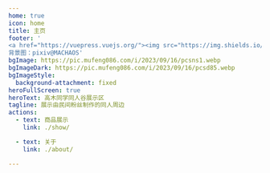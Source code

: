 ```yaml
---
home: true
icon: home
title: 主页
footer: '
<a href="https://vuepress.vuejs.org/"><img src="https://img.shields.io/badge/VuePress-2.0.0-brightgreen?style=flat&logo=vue.js" alt=\"VuePress"></a> <a href="https://github.com/vuepress-theme-hope/vuepress-theme-hope"><img src="https://img.shields.io/badge/Theme-Hope-3eaf7c?style=flat" alt="Theme"></a> <a href="https://vercel.com/"><img src="https://img.shields.io/badge/Vercel-gray?style=flat&logo=vercel" alt="Vercel"></a><br>
背景图：pixiv@MACHAOS'
bgImage: https://pic.mufeng086.com/i/2023/09/16/pcsns1.webp
bgImageDark: https://pic.mufeng086.com/i/2023/09/16/pcsd85.webp
bgImageStyle:
  background-attachment: fixed
heroFullScreen: true
heroText: 高木同学同人谷展示区
tagline: 展示由民间粉丝制作的同人周边
actions:
  - text: 商品展示
    link: ./show/

  - text: 关于
    link: ./about/

---
```


